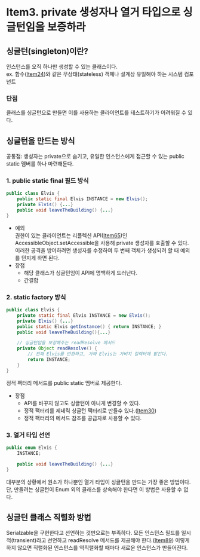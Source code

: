 # Item3. private 생성자나 열거 타입으로 싱글턴임을 보증하라
## 싱글턴(singleton)이란? 
인스턴스를 오직 하나만 생성할 수 있는 클래스이다.</br>
ex. 함수([Item24](https://github.com/ikkjun/Effective_Java/blob/main/Item24.md))와 같은 무상태(stateless) 객체나 설계상 유일해야 하는 시스템 컴포넌트

### 단점
클래스를 싱글턴으로 만들면 이를 사용하는 클라이언트를 테스트하기가 어려워질 수 있다.

## 싱글턴을 만드는 방식
공통점: 생성자는 private으로 숨기고, 유일한 인스턴스에게 접근할 수 있는 public static 멤버를 하나 마련해둔다.
### 1. public static final 필드 방식
```java
public class Elvis {
    public static final Elvis INSTANCE = new Elvis();
    private Elvis() {...}
    public void leaveTheBuilding() {...}
}
```
- 예외</br>
권한이 있는 클라이언트는 리플렉션 API([Item65](https://github.com/ikkjun/Effective_Java/blob/main/Item65.md))인 AccessibleObject.setAccessible을 사용해 private 생성자를 호출할 수 있다. 이러한 공격을 방어하려면 생성자를 수정하여 두 번째 객체가 생성되려 할 때 예외를 던지게 하면 된다.
- 장점
  - 해당 클래스가 싱글턴임이 API에 명백하게 드러난다.
  - 간결함
### 2. static factory 방식
```java
public class Elvis {
    private static final Elvis INSTANCE = new Elvis();
    private Elvis() {...}
    public static Elvis getInstance() { return INSTANCE; }
    public void leaveTheBuilding(){...}

    // 싱글턴임을 보장해주는 readResolve 메서드
    private Object readResolve() {
        // 진짜 Elvis를 반환하고, 가짜 Elvis는 가비지 컬렉터에 맡긴다.
        return INSTANCE;
    }
}
```
정적 팩터리 메서드를 public static 멤버로 제공한다.
- 장점
  - API를 바꾸지 않고도 싱글턴이 아니게 변경할 수 있다.
  - 정적 팩터리를 제네릭 싱글턴 팩터리로 만들수 있다.([Item30](https://github.com/ikkjun/Effective_Java/blob/main/Item30.md))
  - 정적 팩터리의 메서드 참조를 공급자로 사용할 수 있다.

### 3. 열거 타입 선언
```java
public enum Elvis {
    INSTANCE;

    public void leaveTheBuilding() {...}
}
```
대부분의 상황에서 원소가 하나뿐인 열거 타입이 싱글턴을 만드는 가장 좋은 방법이다.</br>
단, 만들려는 싱글턴이 Enum 외의 클래스를 상속해야 한다면 이 방법은 사용할 수 없다.

## 싱글턴 클래스 직렬화 방법
Serialzable을 구현한다고 선언하는 것만으로는 부족하다. 
모든 인스턴스 필드를 일시적(transient)라고 선언하고 readResolve 메서드를 제공해야 한다.([Item89](https://github.com/ikkjun/Effective_Java/blob/main/Item89.md))
이렇게 하지 않으면 직렬화된 인스턴스를 역직렬화할 때마다 새로운 인스턴스가 만들어진다.